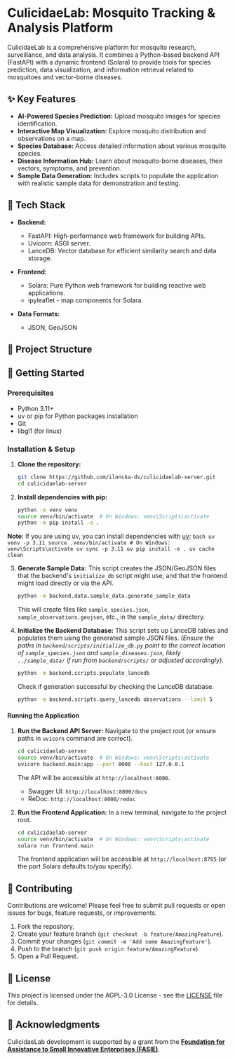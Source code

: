 # CulicidaeLab: Mosquito Tracking & Analysis Platform

CulicidaeLab is a comprehensive platform for mosquito research, surveillance, and data analysis. It combines a Python-based backend API (FastAPI) with a dynamic frontend (Solara) to provide tools for species prediction, data visualization, and information retrieval related to mosquitoes and vector-borne diseases.

## ✨ Key Features

*   **AI-Powered Species Prediction:** Upload mosquito images for species identification.
*   **Interactive Map Visualization:** Explore mosquito distribution and observations on a map.
*   **Species Database:** Access detailed information about various mosquito species.
*   **Disease Information Hub:** Learn about mosquito-borne diseases, their vectors, symptoms, and prevention.
*   **Sample Data Generation:** Includes scripts to populate the application with realistic sample data for demonstration and testing.

## 🔧 Tech Stack

*   **Backend:**
    *   FastAPI: High-performance web framework for building APIs.
    *   Uvicorn: ASGI server.
    *   LanceDB: Vector database for efficient similarity search and data storage.

*   **Frontend:**
    *   Solara: Pure Python web framework for building reactive web applications.
    *   ipyleaflet - map components for Solara.
*   **Data Formats:**
    *   JSON, GeoJSON

## 📂 Project Structure


## 🚀 Getting Started

### Prerequisites

*   Python 3.11+
*   uv or pip for Python packages installation
*   Git
*  libgl1 (for linux)

### Installation & Setup

1.  **Clone the repository:**
    ```bash
    git clone https://github.com/iloncka-ds/culicidaelab-server.git
    cd culicidaelab-server
    ```

2.  **Install dependencies with pip:**
    ```bash
    python -m venv venv
    source venv/bin/activate  # On Windows: venv\Scripts\activate
    python -m pip install -e .
    ```

**Note:** If you are using uv, you can install dependencies with [uv](https://docs.astral.sh/uv/):
    ```bash
    uv venv -p 3.11
    source .venv/bin/activate # On Windows: venv\Scripts\activate
    uv sync -p 3.11
    uv pip install -e .
    uv cache clean
    ```

3.  **Generate Sample Data:**
    This script creates the JSON/GeoJSON files that the backend's `initialize_db` script might use, and that the frontend might load directly or via the API.
    ```bash
    python -m backend.data.sample_data.generate_sample_data
    ```
    This will create files like `sample_species.json`, `sample_observations.geojson`, etc., in the `sample_data/` directory.

4.  **Initialize the Backend Database:**
    This script sets up LanceDB tables and populates them using the generated sample JSON files.
    *(Ensure the paths in `backend/scripts/initialize_db.py` point to the correct location of `sample_species.json` and `sample_diseases.json`, likely `../sample_data/` if run from `backend/scripts/` or adjusted accordingly).*
    ```bash
    python -m backend.scripts.populate_lancedb
    ```
    Check if generation successful by checking the LanceDB database.
    ```bash
    python -m backend.scripts.query_lancedb observations --limit 5
    ```

#### Running the Application

1.  **Run the Backend API Server:**
    Navigate to the project root (or ensure paths in `uvicorn` command are correct).
    ```bash
    cd culicidaelab-server
    source venv/bin/activate  # On Windows: venv\Scripts\activate
    uvicorn backend.main:app --port 8000 --host 127.0.0.1
    ```
    The API will be accessible at `http://localhost:8000`.
    *   Swagger UI: `http://localhost:8000/docs`
    *   ReDoc: `http://localhost:8000/redoc`

2.  **Run the Frontend Application:**
    In a new terminal, navigate to the project root.
    ```bash
    cd culicidaelab-server
    source venv/bin/activate  # On Windows: venv\Scripts\activate
    solara run frontend.main
    ```
    The frontend application will be accessible at `http://localhost:8765` (or the port Solara defaults to/you specify).

## 🤝 Contributing

Contributions are welcome! Please feel free to submit pull requests or open issues for bugs, feature requests, or improvements.

1.  Fork the repository.
2.  Create your feature branch (`git checkout -b feature/AmazingFeature`).
3.  Commit your changes (`git commit -m 'Add some AmazingFeature'`).
4.  Push to the branch (`git push origin feature/AmazingFeature`).
5.  Open a Pull Request.

## 📜 License

This project is licensed under the AGPL-3.0 License - see the [LICENSE](https://github.com/iloncka-ds/culicidaelab-server/blob/main/LICENSE) file for details.

## 🙏 Acknowledgments

CulicidaeLab development is  supported by a grant from the [**Foundation for Assistance to Small Innovative Enterprises (FASIE)**](https://fasie.ru/).
